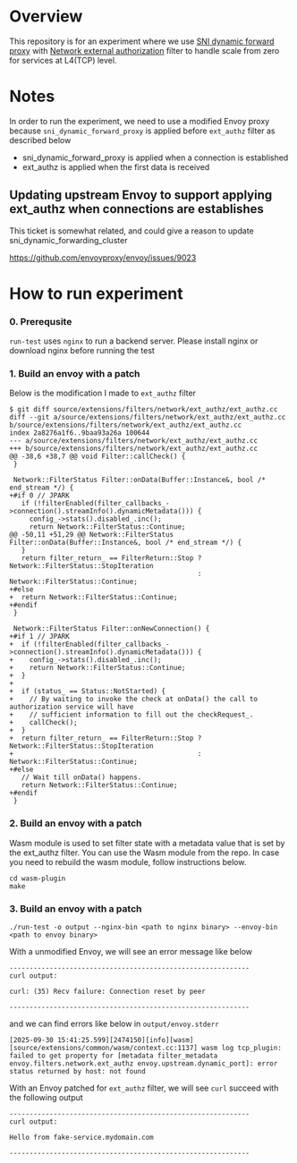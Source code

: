# Overview

This repository is for an experiment where we use [SNI dynamic forward proxy](https://www.envoyproxy.io/docs/envoy/v1.35.3/api-v3/extensions/filters/network/sni_dynamic_forward_proxy/v3/sni_dynamic_forward_proxy.proto.html) with [Network external authorization](https://www.envoyproxy.io/docs/envoy/v1.35.3/api-v3/extensions/filters/network/ext_authz/v3/ext_authz.proto.html) filter to handle scale from zero for services at L4(TCP) level.

# Notes

In order to run the experiment, we need to use a modified Envoy proxy because `sni_dynamic_forward_proxy` is applied before `ext_authz` filter as described below

- sni_dynamic_forward_proxy is applied when a connection is established
- ext_authz is applied when the first data is received

## Updating upstream Envoy to support applying ext_authz when connections are establishes

This ticket is somewhat related, and could give a reason to update sni_dynamic_forwarding_cluster

https://github.com/envoyproxy/envoy/issues/9023

# How to run experiment

### 0. Prerequsite

`run-test` uses `nginx` to run a backend server. Please install nginx or download nginx before running the test

### 1. Build an envoy with a patch

Below is the modification I made to `ext_authz` filter

```
$ git diff source/extensions/filters/network/ext_authz/ext_authz.cc
diff --git a/source/extensions/filters/network/ext_authz/ext_authz.cc b/source/extensions/filters/network/ext_authz/ext_authz.cc
index 2a8276a1f6..9baa93a26a 100644
--- a/source/extensions/filters/network/ext_authz/ext_authz.cc
+++ b/source/extensions/filters/network/ext_authz/ext_authz.cc
@@ -38,6 +38,7 @@ void Filter::callCheck() {
 }
 
 Network::FilterStatus Filter::onData(Buffer::Instance&, bool /* end_stream */) {
+#if 0 // JPARK
   if (!filterEnabled(filter_callbacks_->connection().streamInfo().dynamicMetadata())) {
     config_->stats().disabled_.inc();
     return Network::FilterStatus::Continue;
@@ -50,11 +51,29 @@ Network::FilterStatus Filter::onData(Buffer::Instance&, bool /* end_stream */) {
   }
   return filter_return_ == FilterReturn::Stop ? Network::FilterStatus::StopIteration
                                               : Network::FilterStatus::Continue;
+#else
+  return Network::FilterStatus::Continue;
+#endif
 }
 
 Network::FilterStatus Filter::onNewConnection() {
+#if 1 // JPARK
+  if (!filterEnabled(filter_callbacks_->connection().streamInfo().dynamicMetadata())) {
+    config_->stats().disabled_.inc();
+    return Network::FilterStatus::Continue;
+  }
+
+  if (status_ == Status::NotStarted) {
+    // By waiting to invoke the check at onData() the call to authorization service will have
+    // sufficient information to fill out the checkRequest_.
+    callCheck();
+  }
+  return filter_return_ == FilterReturn::Stop ? Network::FilterStatus::StopIteration
+                                              : Network::FilterStatus::Continue;
+#else
   // Wait till onData() happens.
   return Network::FilterStatus::Continue;
+#endif
 }
 ```

### 2. Build an envoy with a patch

Wasm module is used to set filter state with a metadata value that is set by the ext_authz filter.
You can use the Wasm module from the repo. In case you need to rebuild the wasm module, follow instructions below.

```
cd wasm-plugin
make
```

### 3. Build an envoy with a patch

```
./run-test -o output --nginx-bin <path to nginx binary> --envoy-bin <path to envoy binary>
```

With a unmodified Envoy, we will see an error message like below

```
------------------------------------------------------------
curl output:

curl: (35) Recv failure: Connection reset by peer

------------------------------------------------------------
```

and we can find errors like below in `output/envoy.stderr`

```
[2025-09-30 15:41:25.599][2474150][info][wasm] [source/extensions/common/wasm/context.cc:1137] wasm log tcp_plugin: failed to get property for [metadata filter_metadata envoy.filters.network.ext_authz envoy.upstream.dynamic_port]: error status returned by host: not found
```

With an Envoy patched for `ext_authz` filter, we will see `curl` succeed with the following output

```
------------------------------------------------------------
curl output:

Hello from fake-service.mydomain.com

------------------------------------------------------------
```